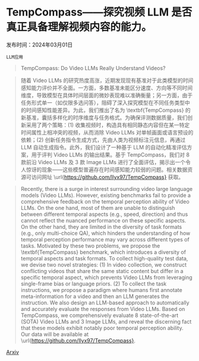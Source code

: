 # TempCompass——探究视频 LLM 是否真正具备理解视频内容的能力。

发布时间：2024年03月01日

`LLM应用`

> TempCompass: Do Video LLMs Really Understand Videos?

> 随着 Video LLMs 的研究热度高涨，近期发现现有基准对于此类模型的时间感知能力评价并不全面。一方面，多数基准未能区分速度、方向等不同时间维度，导致模型在具体时间层面的微妙表现难以准确衡量；另一方面，由于任务形式单一（如仅限多选问答），阻碍了深入探究模型在不同任务类型中的时间感知性能差异。为此，我们推出了名为 \textbf{TempCompass} 的新基准，囊括多样化的时序维度与任务格式。为确保评测数据质量，我们创新采用了两个策略：(1) 收集视频时，构造具有相同静态内容但在某一特定时间属性上相冲突的视频，从而消除 Video LLMs 对单帧画面或语言预设的依赖；(2) 创新任务指令生成方式，先由人类为视频标注元信息，再通过 LLM 自动生成指令。此外，我们设计了一种基于 LLM 的自动化精准评估方案，用于评判 Video LLMs 的输出结果。基于 TempCompass，我们对 8 款前沿 Video LLMs 及 3 款 Image LLMs 进行了全面评估，揭示出一个令人惊讶的现象——这些模型普遍存在时间感知能力较弱的问题。相关数据资源可访问网址 \url{https://github.com/llyx97/TempCompass} 获取。

> Recently, there is a surge in interest surrounding video large language models (Video LLMs). However, existing benchmarks fail to provide a comprehensive feedback on the temporal perception ability of Video LLMs. On the one hand, most of them are unable to distinguish between different temporal aspects (e.g., speed, direction) and thus cannot reflect the nuanced performance on these specific aspects. On the other hand, they are limited in the diversity of task formats (e.g., only multi-choice QA), which hinders the understanding of how temporal perception performance may vary across different types of tasks. Motivated by these two problems, we propose the \textbf{TempCompass} benchmark, which introduces a diversity of temporal aspects and task formats. To collect high-quality test data, we devise two novel strategies: (1) In video collection, we construct conflicting videos that share the same static content but differ in a specific temporal aspect, which prevents Video LLMs from leveraging single-frame bias or language priors. (2) To collect the task instructions, we propose a paradigm where humans first annotate meta-information for a video and then an LLM generates the instruction. We also design an LLM-based approach to automatically and accurately evaluate the responses from Video LLMs. Based on TempCompass, we comprehensively evaluate 8 state-of-the-art (SOTA) Video LLMs and 3 Image LLMs, and reveal the discerning fact that these models exhibit notably poor temporal perception ability. Our data will be available at \url{https://github.com/llyx97/TempCompass}.

[Arxiv](https://arxiv.org/abs/2403.00476)